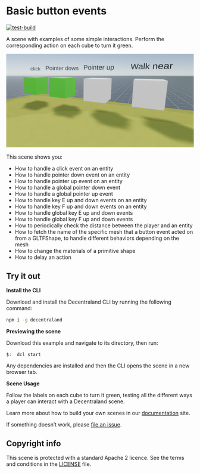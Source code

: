 # Basic button events
[![test-build](https://github.com/decentraland-scenes/Basic-Interactions/actions/workflows/ci.yml/badge.svg)](https://github.com/decentraland-scenes/Basic-Interactions/actions/workflows/ci.yml)

A scene with examples of some simple interactions. Perform the corresponding action on each cube to turn it green.

<!--
[Explore the scene](https://blockdog-flbnuykvwf.now.sh): this link takes you to a copy of the scene deployed to a remote server where you can interact with it just as if you were running `dcl start` locally.
-->

![](screenshot/screenshot.png)

This scene shows you: 

- How to handle a click event on an entity
- How to handle pointer down event on an entity
- How to handle pointer up event on an entity
- How to handle a global pointer down event
- How to handle a global pointer up event
- How to handle key E up and down events on an entity
- How to handle key F up and down events on an entity
- How to handle global key E up and down events
- How to handle global key F up and down events
- How to periodically check the distance between the player and an entity
- How to fetch the name of the specific mesh that a button event acted on from a GLTFShape, to handle different behaviors depending on the mesh
- How to change the materials of a primitive shape
- How to delay an action

## Try it out

**Install the CLI**

Download and install the Decentraland CLI by running the following command:

```bash
npm i -g decentraland
```

**Previewing the scene**

Download this example and navigate to its directory, then run:

```
$:  dcl start
```

Any dependencies are installed and then the CLI opens the scene in a new browser tab.

**Scene Usage**

Follow the labels on each cube to turn it green, testing all the different ways a player can interact with a Decentraland scene.

Learn more about how to build your own scenes in our [documentation](https://docs.decentraland.org/) site.

If something doesn’t work, please [file an issue](https://github.com/decentraland-scenes/Awesome-Repository/issues/new).

## Copyright info

This scene is protected with a standard Apache 2 licence. See the terms and conditions in the [LICENSE](/LICENSE) file.
